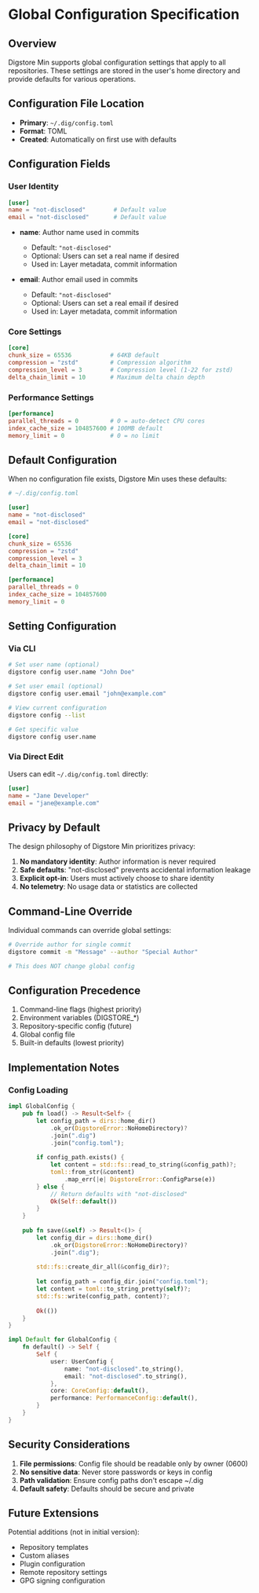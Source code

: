 # Global Configuration Specification

## Overview

Digstore Min supports global configuration settings that apply to all repositories. These settings are stored in the user's home directory and provide defaults for various operations.

## Configuration File Location

- **Primary**: `~/.dig/config.toml`
- **Format**: TOML
- **Created**: Automatically on first use with defaults

## Configuration Fields

### User Identity

```toml
[user]
name = "not-disclosed"        # Default value
email = "not-disclosed"       # Default value
```

- **name**: Author name used in commits
  - Default: `"not-disclosed"`
  - Optional: Users can set a real name if desired
  - Used in: Layer metadata, commit information

- **email**: Author email used in commits
  - Default: `"not-disclosed"`
  - Optional: Users can set a real email if desired
  - Used in: Layer metadata, commit information

### Core Settings

```toml
[core]
chunk_size = 65536           # 64KB default
compression = "zstd"         # Compression algorithm
compression_level = 3        # Compression level (1-22 for zstd)
delta_chain_limit = 10       # Maximum delta chain depth
```

### Performance Settings

```toml
[performance]
parallel_threads = 0         # 0 = auto-detect CPU cores
index_cache_size = 104857600 # 100MB default
memory_limit = 0             # 0 = no limit
```

## Default Configuration

When no configuration file exists, Digstore Min uses these defaults:

```toml
# ~/.dig/config.toml

[user]
name = "not-disclosed"
email = "not-disclosed"

[core]
chunk_size = 65536
compression = "zstd"
compression_level = 3
delta_chain_limit = 10

[performance]
parallel_threads = 0
index_cache_size = 104857600
memory_limit = 0
```

## Setting Configuration

### Via CLI

```bash
# Set user name (optional)
digstore config user.name "John Doe"

# Set user email (optional)
digstore config user.email "john@example.com"

# View current configuration
digstore config --list

# Get specific value
digstore config user.name
```

### Via Direct Edit

Users can edit `~/.dig/config.toml` directly:

```toml
[user]
name = "Jane Developer"
email = "jane@example.com"
```

## Privacy by Default

The design philosophy of Digstore Min prioritizes privacy:

1. **No mandatory identity**: Author information is never required
2. **Safe defaults**: "not-disclosed" prevents accidental information leakage
3. **Explicit opt-in**: Users must actively choose to share identity
4. **No telemetry**: No usage data or statistics are collected

## Command-Line Override

Individual commands can override global settings:

```bash
# Override author for single commit
digstore commit -m "Message" --author "Special Author"

# This does NOT change global config
```

## Configuration Precedence

1. Command-line flags (highest priority)
2. Environment variables (DIGSTORE_*)
3. Repository-specific config (future)
4. Global config file
5. Built-in defaults (lowest priority)

## Implementation Notes

### Config Loading

```rust
impl GlobalConfig {
    pub fn load() -> Result<Self> {
        let config_path = dirs::home_dir()
            .ok_or(DigstoreError::NoHomeDirectory)?
            .join(".dig")
            .join("config.toml");
            
        if config_path.exists() {
            let content = std::fs::read_to_string(&config_path)?;
            toml::from_str(&content)
                .map_err(|e| DigstoreError::ConfigParse(e))
        } else {
            // Return defaults with "not-disclosed"
            Ok(Self::default())
        }
    }
    
    pub fn save(&self) -> Result<()> {
        let config_dir = dirs::home_dir()
            .ok_or(DigstoreError::NoHomeDirectory)?
            .join(".dig");
            
        std::fs::create_dir_all(&config_dir)?;
        
        let config_path = config_dir.join("config.toml");
        let content = toml::to_string_pretty(self)?;
        std::fs::write(config_path, content)?;
        
        Ok(())
    }
}

impl Default for GlobalConfig {
    fn default() -> Self {
        Self {
            user: UserConfig {
                name: "not-disclosed".to_string(),
                email: "not-disclosed".to_string(),
            },
            core: CoreConfig::default(),
            performance: PerformanceConfig::default(),
        }
    }
}
```

## Security Considerations

1. **File permissions**: Config file should be readable only by owner (0600)
2. **No sensitive data**: Never store passwords or keys in config
3. **Path validation**: Ensure config paths don't escape ~/.dig
4. **Default safety**: Defaults should be secure and private

## Future Extensions

Potential additions (not in initial version):

- Repository templates
- Custom aliases
- Plugin configuration
- Remote repository settings
- GPG signing configuration
